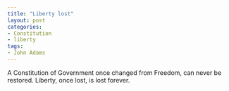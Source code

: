 ```yaml
---
title: "Liberty lost"
layout: post
categories:
- Constitution
- liberty
tags:
- John Adams
---
```


A Constitution of Government once changed from Freedom, can never be restored. Liberty, once lost, is lost forever.
